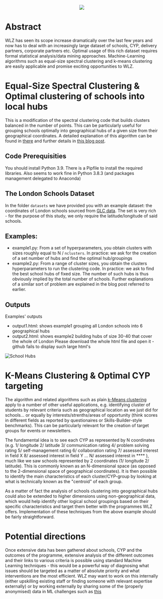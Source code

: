 <p align="center">
  <img src="https://github.com/sylvestb/WLZ/assets/169618458/93812730-9cd7-4142-900c-90fe35e1a263" />
</p>


# Abstract

WLZ has seen its scope increase dramatically over the last few years and now has to deal with an increasingly large dataset of schools, CYP, delivery partners, corporate partners etc. Optimal usage of this rich dataset requires formal statistical analysis/data mining approaches. Machine-Learning algorithms such as equal-size spectral clustering and k-means clustering are easily applicable and promise exciting opportunities to WLZ.

# Equal-Size Spectral Clustering & Optimal clustering of schools into local hubs
This is a modification of the spectral clustering code that builds clusters balanced 
in the number of points. This can be particularly useful for grouping schools optimally into geographical hubs of a given size from their geographical coordinates.
A detailed explanation of this algorithm can be found in [there](https://towardsdatascience.com/spectral-clustering-aba2640c0d5b) and further details in [this blog post](https://medium.com/p/cce65c6f9ba3/edit).

## Code Prerequisities
You should install Python 3.9. There is a Pipfile to install the required libraries. Also seems to work fine in Python 3.8.3 (and packages management delegated to Anaconda)

## The London Schools Dataset
In the folder `datasets` we have provided you with an example dataset: the coordinates of London schools sourced from [GLC data](https://data.london.gov.uk/dataset/london-schools-atlas). The set is very rich - for the purpose of this study, we only require the latitude/longitude of said schools.

## Examples: 
* example1.py: From a set of hyperparameters, you obtain clusters with sizes roughly equal to N / `nclusters`. In practice: we ask for the creation of a set number of hubs and find the optimal hub/groupings
* example2.py: From a range of cluster sizes, you obtain the clusters hyperparameters to run the clustering code. In practice: we ask to find the best school hubs of fixed size. The number of such hubs is thus obviously implied by the total number of schools.
Further explanations of a similar sort of problem are explained in the blog post referred to earlier.

## Outputs
Examples' outputs
* output1.html: shows example1 grouping all London schools into 6 geographical hubs
* output2.html: shows example2 building hubs of size 30-40 that cover the whole of London
Please download the whole html file and open it - github fails to display such large html's

![School Hubs](https://github.com/sylvestb/WLZ/assets/169618458/b859e5be-ad10-46b5-a34c-d2d3d8f88997)


# K-Means Clustering & Optimal CYP targeting
The algorithm and related algorithms such as plain [k-Means clustering](https://en.wikipedia.org/wiki/K-means_clustering) apply to a number of other useful applications, e.g. identifying cluster of students by relevant criteria such as geographical location as we just did for schools... or equally by interests/strenths/areas of opportunity (think scores in different fields as reported by questionaires or Skills-Builder-style benchmarks). This can be particularly relevant for the creation of target groups for events or newsletters. 

The fundamental idea is to see each CYP as represented by N coordinates (e.g. 1/ longitude 2/ latitude 3/ communication rating 4/ problem solving rating 5/ self-management rating 6/ collaboration rating 7/ assessed interest in field X 8/ assessed interest in field Y ... N/ assessed interest in **** ), much like we saw schools represented by 2 coordinates (1/ longitude 2/ latitude). This is commonly known as an N-dimensional space (as opposed to the 2-dimensional space of geographical coordinates). It is then possible to identify the main characteristics of each cluster/CYP-group by looking at what is technically known as the "centroid" of each group.

As a matter of fact the analysis of schools clustering into geographical hubs could also be extended to higher dimensions using non-geographical data, which would help identify other logical school groupings based on their specific characteristics and target them better with the programmes WLZ offers. Implementation of these techniques from the above example should be fairly straightforward.

# Potential directions
Once extensive data has been gathered about schools, CYP and the outcomes of the programme, extensive analysis of the different outcomes and their links to various criteria is possible using standard Machine Learning techniques - this would be a powerful way of diagnosing what issues should be targeted as a matter of absolute priority and what interventions are the most efficient. WLZ may want to work on this internally (either upskilling existing staff or finding someone with relevant expertise externally) or by working externally by sharing some of the (properly anonymised) data in ML challenges such as [this](https://www.kaggle.com/competitions?hostSegmentIdFilter=2)





